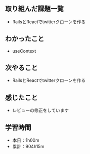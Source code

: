 ## 取り組んだ課題一覧
- RailsとReactでtwitterクローンを作る
## わかったこと
- useContext
## 次やること
- RailsとReactでtwitterクローンを作る
## 感じたこと
- レビューの修正をしています
## 学習時間
- 本日：1h00m
- 累計：904h15m
